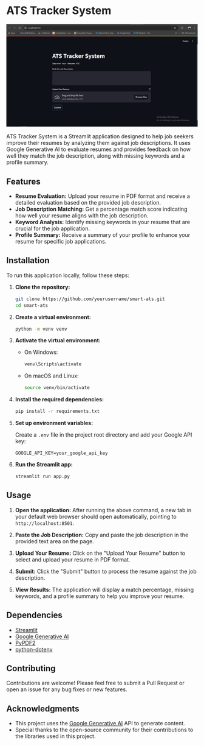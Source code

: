 # ATS Tracker System

![ATS Tracker System Screenshot](images/screenshort.jpg)

ATS Tracker System is a Streamlit application designed to help job seekers improve their resumes by analyzing them against job descriptions. It uses Google Generative AI to evaluate resumes and provides feedback on how well they match the job description, along with missing keywords and a profile summary.

## Features

- **Resume Evaluation:** Upload your resume in PDF format and receive a detailed evaluation based on the provided job description.
- **Job Description Matching:** Get a percentage match score indicating how well your resume aligns with the job description.
- **Keyword Analysis:** Identify missing keywords in your resume that are crucial for the job application.
- **Profile Summary:** Receive a summary of your profile to enhance your resume for specific job applications.

## Installation

To run this application locally, follow these steps:

1. **Clone the repository:**

    ```bash
    git clone https://github.com/yourusername/smart-ats.git
    cd smart-ats
    ```

2. **Create a virtual environment:**

    ```bash
    python -m venv venv
    ```

3. **Activate the virtual environment:**

    - On Windows:

        ```bash
        venv\Scripts\activate
        ```

    - On macOS and Linux:

        ```bash
        source venv/bin/activate
        ```

4. **Install the required dependencies:**

    ```bash
    pip install -r requirements.txt
    ```

5. **Set up environment variables:**

   Create a `.env` file in the project root directory and add your Google API key:

    ```plaintext
    GOOGLE_API_KEY=your_google_api_key
    ```

6. **Run the Streamlit app:**

    ```bash
    streamlit run app.py
    ```

## Usage

1. **Open the application:** After running the above command, a new tab in your default web browser should open automatically, pointing to `http://localhost:8501`.

2. **Paste the Job Description:** Copy and paste the job description in the provided text area on the page.

3. **Upload Your Resume:** Click on the "Upload Your Resume" button to select and upload your resume in PDF format.

4. **Submit:** Click the "Submit" button to process the resume against the job description.

5. **View Results:** The application will display a match percentage, missing keywords, and a profile summary to help you improve your resume.

## Dependencies

- [Streamlit](https://streamlit.io/)
- [Google Generative AI](https://cloud.google.com/ai-generative-ai)
- [PyPDF2](https://pypi.org/project/PyPDF2/)
- [python-dotenv](https://pypi.org/project/python-dotenv/)


## Contributing

Contributions are welcome! Please feel free to submit a Pull Request or open an issue for any bug fixes or new features.

## Acknowledgments

- This project uses the [Google Generative AI](https://cloud.google.com/ai-generative-ai) API to generate content.
- Special thanks to the open-source community for their contributions to the libraries used in this project.
